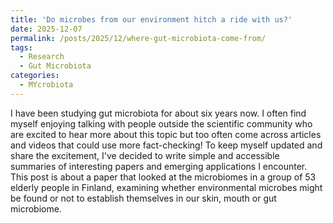 ```yaml
---
title: 'Do microbes from our environment hitch a ride with us?'
date: 2025-12-07
permalink: /posts/2025/12/where-gut-microbiota-come-from/
tags:
  - Research
  - Gut Microbiota
categories:
  - MYcrobiota
---
```


I have been studying gut microbiota for about six years now. I often find myself enjoying talking with people outside the scientific community who are excited to hear more about this topic but too often come across articles and videos that could use more fact-checking! To keep myself updated and share the excitement, I've decided to write simple and accessible summaries of interesting papers and emerging applications I encounter. This post is about a paper that looked at the microbiomes in a group of 53 elderly people in Finland, examining whether environmental microbes might be found or not to establish themselves in our skin, mouth or gut microbiome.






<!-- நான் சுமார் ஆறு வருடங்களாக குடல் மைக்ரோபயோட்டாவைப் (நம் குடலில் உயிர்வாழ்ந்துவரும் நுண்ணுயிரிகள்) படித்து வருகிறேன். இந்த தலைப்பைப் பற்றி தெரிந்துகொள்ள ஆர்வமாக இருக்கும் விஞ்ஞான சமூகத்திற்கு வெளியே உள்ளவர்களுடன் பேசுவதை நான் அடிக்கடி இரசிக்கிறேன், ஆனால் செய்திகளை தவறாக எடித்துசொல்லும் கட்டுரைகளையும் வீடியோக்களையும் அடிக்கடி பார்க்கிறேன்! மைக்ரோபயோட்டாவைப் பற்றின புதிதான செய்திகளை படித்துவந்து அவ்றைப்பற்றிய உற்சாகத்தைப் பகிர்ந்து கொள்வதற்காக, நான் சந்திக்கும் சுவாரஸ்யமான ஆவணங்கள் மற்றும் அவற்றிலிருந்து வளர்ந்து வரும் பயன்பாடுகளின் சுருக்கங்களை எளிமையான முறையில் எழுத முடிவு செய்துள்ளேன். இந்த போஸ்டில் நான் எழுதுவது 53 புதியவர்களின் நுண்ணுயிரிகளைப் பார்த்து, சுற்றுச்சூழல் நுண்ணுயிரிகள் அவர் தோல், வாய் அல்லது குடல் நுண்ணுயிரிகளில் தங்களை நிலைநிறுத்திக் கொள்ளக் கூடாதா இல்லையா என்பதை ஆராயும் கட்டுரையைப் பற்றி. -->